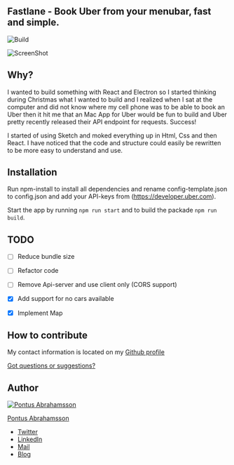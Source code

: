 ## Fastlane - Book Uber from your menubar, fast and simple.

![Build](https://travis-ci.org/pontusab/Fastlane.svg?branch=master)

![ScreenShot](http://fastlaneapp.co/assets/img/fullscreen.png)

## Why?
I wanted to build something with React and Electron so I started thinking during Christmas what I wanted to build and I realized when I sat at the computer and did not know where my cell phone was to be able to book an Uber then it hit me that an Mac App for Uber would be fun to build and Uber pretty recently released their API endpoint for requests. Success!

I started of using Sketch and moked everything up in Html, Css and then React. I have noticed that the code and structure could easily be rewritten to be more easy to understand and use.

## Installation
Run npm-install to install all dependencies and rename config-template.json to config.json and add your API-keys from (https://developer.uber.com).

Start the app by running `npm run start` and to build the packade `npm run build`.

## TODO
- [ ] Reduce bundle size
- [ ] Refactor code
- [ ] Remove Api-server and use client only (CORS support)
- [x] Add support for no cars available
- [x] Implement Map


## How to contribute
My contact information is located on my [Github profile](https://github.com/pontusab)

[Got questions or suggestions?](https://github.com/pontusab/Fastlane/issues)

## Author

[![Pontus Abrahamsson](https://avatars2.githubusercontent.com/u/655158?v=3&u=60ff29b56ebe0343294ea2b55f9c0fd43a0d9341&s=140)](https://sindresorhus.com)

[Pontus Abrahamsson](https://twitter.com/pontusab)

* [Twitter](https://twitter.com/pontusab)
* [LinkedIn](https://www.linkedin.com/in/pontusabrahamsson)
* [Mail](mailto:info@wdlinkoping.se)
* [Blog](https://medium.com/@pontusab)

